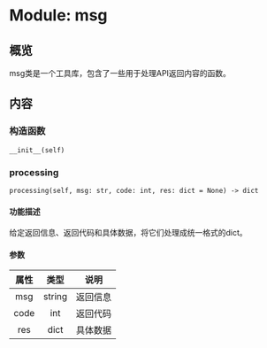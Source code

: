 # Module: msg

## 概览

msg类是一个工具库，包含了一些用于处理API返回内容的函数。

## 内容

### 构造函数

`__init__(self)`

### processing

`processing(self, msg: str, code: int, res: dict = None) -> dict`

#### 功能描述

给定返回信息、返回代码和具体数据，将它们处理成统一格式的dict。

#### 参数

| 属性 | 类型 | 说明 |
| :-: | :-: | :-: |
|msg|string|返回信息|
|code|int|返回代码|
|res|dict|具体数据|
